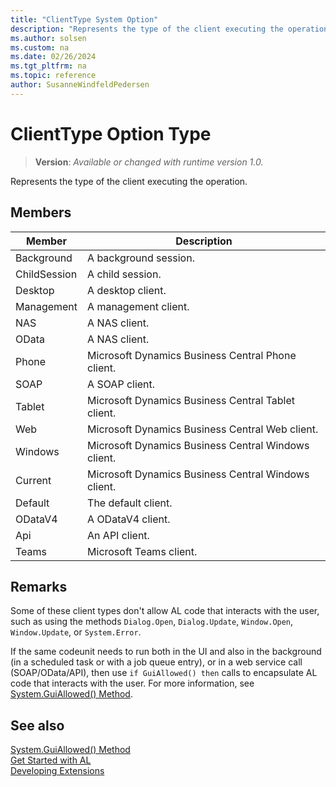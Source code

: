 ```yaml
---
title: "ClientType System Option"
description: "Represents the type of the client executing the operation."
ms.author: solsen
ms.custom: na
ms.date: 02/26/2024
ms.tgt_pltfrm: na
ms.topic: reference
author: SusanneWindfeldPedersen
---
```

[//]: # (START>DO_NOT_EDIT)
[//]: # (IMPORTANT:Do not edit any of the content between here and the END>DO_NOT_EDIT.)
[//]: # (Any modifications should be made in the .xml files in the ModernDev repo.)
# ClientType Option Type
> **Version**: _Available or changed with runtime version 1.0._

Represents the type of the client executing the operation.

## Members
|  Member  |  Description  |
|----------------|---------------|
|Background|A background session.|
|ChildSession|A child session.|
|Desktop|A desktop client.|
|Management|A management client.|
|NAS|A NAS client.|
|OData|A NAS client.|
|Phone|Microsoft Dynamics Business Central Phone client.|
|SOAP|A SOAP client.|
|Tablet|Microsoft Dynamics Business Central Tablet client.|
|Web|Microsoft Dynamics Business Central Web client.|
|Windows|Microsoft Dynamics Business Central Windows client.|
|Current|Microsoft Dynamics Business Central Windows client.|
|Default|The default client.|
|ODataV4|A ODataV4 client.|
|Api|An API client.|
|Teams|Microsoft Teams client.|

[//]: # (IMPORTANT: END>DO_NOT_EDIT)

## Remarks

Some of these client types don't allow AL code that interacts with the user, such as using the methods `Dialog.Open`, `Dialog.Update`, `Window.Open`, `Window.Update`, or `System.Error`.

If the same codeunit needs to run both in the UI and also in the background (in a scheduled task or with a job queue entry), or in a web service call (SOAP/OData/API), then use `if GuiAllowed() then` calls to encapsulate AL code that interacts with the user. For more information, see [System.GuiAllowed() Method](../system/system-guiallowed-method.md).

## See also

[System.GuiAllowed() Method](../system/system-guiallowed-method.md)   
[Get Started with AL](../../devenv-get-started.md)  
[Developing Extensions](../../devenv-dev-overview.md)  